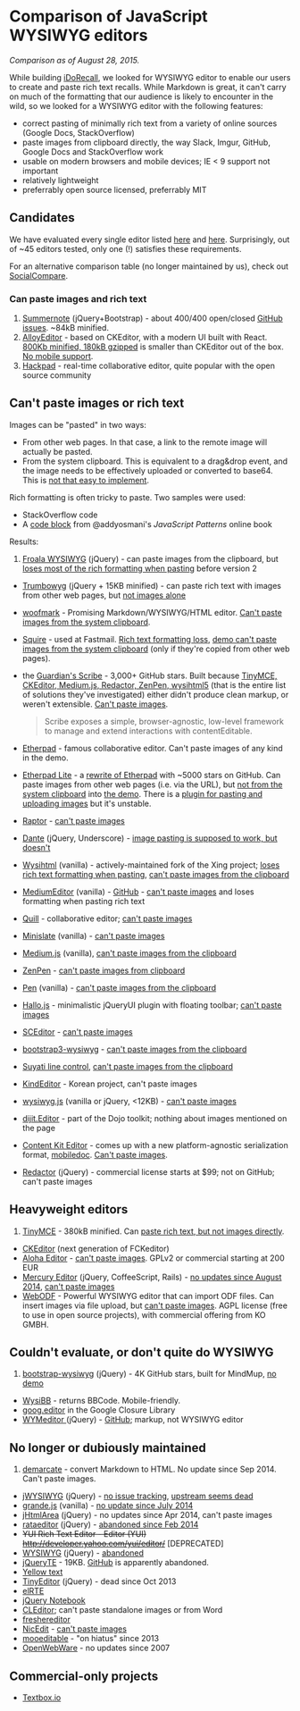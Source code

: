 # Comparison of JavaScript WYSIWYG editors

*Comparison as of August 28, 2015.*

While building [iDoRecall](http://idorecall.com), we looked for WYSIWYG editor to enable our users to create and paste rich text recalls. While Markdown is great, it can't carry on much of the formatting that our audience is likely to encounter in the wild, so we looked for a WYSIWYG editor with the following features:

* correct pasting of minimally rich text from a variety of online sources (Google Docs, StackOverflow)
* paste images from clipboard directly, the way Slack, Imgur, GitHub, Google Docs and StackOverflow work
* usable on modern browsers and mobile devices; IE < 9 support not important
* relatively lightweight
* preferrably open source licensed, preferrably MIT

## Candidates

We have evaluated every single editor listed [here](https://github.com/cheeaun/mooeditable/wiki/Javascript-WYSIWYG-editors) and [here](http://designhuntr.com/jquery-text-editor-plugins/). Surprisingly, out of ~45 editors tested, only one (!) satisfies these requirements.

For an alternative comparison table (no longer maintained by us), check out [SocialCompare](http://socialcompare.com/en/comparison/javascript-online-rich-text-editors).

### Can paste images and rich text

1. [Summernote](http://summernote.org) (jQuery+Bootstrap) - about 400/400 open/closed [GitHub issues](https://github.com/summernote/summernote/issues). ~84kB minified.
2. [AlloyEditor](http://alloyeditor.com/demo/) - based on CKEditor, with a modern UI built with React. [800Kb minified, 180kB gzipped](https://github.com/liferay/alloy-editor/issues/229) is smaller than CKEditor out of the box. [No mobile support](https://github.com/liferay/alloy-editor/issues/226).
3. [Hackpad](https://github.com/dropbox/hackpad) - real-time collaborative editor, quite popular with the open source community

## Can't paste images or rich text

Images can be "pasted" in two ways:

* From other web pages. In that case, a link to the remote image will actually be pasted.
* From the system clipboard. This is equivalent to a drag&drop event, and the image needs to be effectively uploaded or converted to base64. This is [not that easy to implement](https://github.com/JohnMcLear/ep_copy_paste_images).
 
Rich formatting is often tricky to paste. Two samples were used:

* StackOverflow code
* A [code block](http://addyosmani.com/resources/essentialjsdesignpatterns/book/#constructorpatternjavascript) from @addyosmani's *JavaScript Patterns* online book 

Results:

1. [Froala WYSIWYG](https://froala.com/wysiwyg-editor) (jQuery) - can paste images from the clipboard, but [loses most of the rich formatting when pasting](https://github.com/froala/wysiwyg-editor/issues/552) before version 2
- [Trumbowyg](http://alex-d.github.io/Trumbowyg/) (jQuery + 15KB minified) - can paste rich text with images from other web pages, but [not images alone](https://github.com/Alex-D/Trumbowyg/issues/135)
- [woofmark](http://bevacqua.github.io/woofmark/) - Promising Markdown/WYSIWYG/HTML editor. [Can't paste images from the system clipboard](https://github.com/bevacqua/woofmark/issues/17).
- [Squire](http://neilj.github.io/Squire/) - used at Fastmail. [Rich text formatting loss](https://github.com/neilj/Squire/issues/95), [demo can't paste images from the system clipboard](https://github.com/neilj/Squire/issues/93) (only if they're copied from other web pages).
- the [Guardian's Scribe](http://guardian.github.io/scribe/) - 3,000+ GitHub stars. Built because [TinyMCE, CKEditor, Medium.js, Redactor, ZenPen, wysihtml5](https://www.theguardian.com/info/developer-blog/2014/mar/20/inside-the-guardians-cms-meet-scribe-an-extensible-rich-text-editor) (that is the entire list of solutions they've investigated) either didn't produce clean markup, or weren't extensible. [Can't paste images](https://github.com/guardian/scribe/issues/424).

    > Scribe exposes a simple, browser-agnostic, low-level framework to manage and extend interactions with contentEditable.
- [Etherpad](http://etherpad.org) - famous collaborative editor. Can't paste images of any kind in the demo.
- [Etherpad Lite](https://github.com/ether/etherpad-lite) - a [rewrite of Etherpad](https://github.com/ether/etherpad-lite/wiki/FAQ) with ~5000 stars on GitHub. Can paste images from other web pages (i.e. via the URL), but [not from the system clipboard](https://github.com/ether/etherpad-lite/issues/2227#issuecomment-135898136) into [the demo](https://beta.etherpad.org/). There is a [plugin for pasting and uploading images](https://github.com/JohnMcLear/ep_copy_paste_images) but it's unstable.
- [Raptor](http://www.raptor-editor.com/) - [can't paste images](https://github.com/PANmedia/raptor-editor/issues/56)
- [Dante](https://github.com/michelson/Dante) (jQuery, Underscore) - [image pasting is supposed to work, but doesn't](https://github.com/michelson/Dante/issues/33)
- [Wysihtml](http://wysihtml.com/) (vanilla) - actively-maintained fork of the Xing project; [loses rich text formatting when pasting](https://github.com/Voog/wysihtml/issues/180), [can't paste images from the clipboard](https://github.com/Voog/wysihtml/issues/163)
- [MediumEditor](https://yabwe.github.io/medium-editor/) (vanilla) - [GitHub](https://github.com/yabwe/medium-editor) - [can't paste images](https://github.com/yabwe/medium-editor/issues/657) and loses formatting when pasting rich text
- [Quill](http://quilljs.com/) - collaborative editor; [can't paste images](https://github.com/quilljs/quill/issues/137)
- [Minislate](https://github.com/olivier-m/minislate/) (vanilla) - [can't paste images](https://github.com/olivier-m/minislate/issues/7)
- [Medium.js](https://github.com/jakiestfu/Medium.js/) (vanilla), [can't paste images from the clipboard](https://github.com/jakiestfu/Medium.js/issues/102#issuecomment-107349252)
- [ZenPen](http://zenpen.io) - [can't paste images from clipboard](https://github.com/tholman/zenpen/issues/119)
- [Pen](https://github.com/sofish/pen) (vanilla) - [can't paste images from the clipboard](https://github.com/sofish/pen/issues/151)
- [Hallo.js](http://hallojs.org/) - minimalistic jQueryUI plugin with floating toolbar; [can't paste images](https://github.com/bergie/hallo/issues/234)
- [SCEditor](http://www.sceditor.com/) - [can't paste images](https://github.com/samclarke/SCEditor/issues/386)
- [bootstrap3-wysiwyg](http://bootstrap-wysiwyg.github.io/bootstrap3-wysiwyg/) - [can't paste images from the clipboard](https://github.com/bootstrap-wysiwyg/bootstrap3-wysiwyg/issues/143)
- [Suyati line control](https://github.com/suyati/line-control/), [can't paste images from the clipboard](https://github.com/suyati/line-control/issues/26)
- [KindEditor](https://github.com/kindsoft/kindeditor/issues/184) - Korean project, can't paste images
- [wysiwyg.js](http://wysiwygjs.github.io/) (vanilla or jQuery, <12KB) - [can't paste images](https://github.com/wysiwygjs/wysiwyg.js/issues/33)
- [dijit.Editor](http://dojotoolkit.org/reference-guide/1.10/dijit/Editor.html) - part of the Dojo toolkit; nothing about images mentioned on the page
- [Content Kit Editor](https://github.com/bustlelabs/content-kit-editor) - comes up with a new platform-agnostic serialization format, [mobiledoc](https://github.com/bustlelabs/content-kit-editor/blob/master/MOBILEDOC.md). [Can't paste images](https://github.com/bustlelabs/content-kit-editor/issues/101).
- [Redactor](http://imperavi.com/redactor/) (jQuery) - commercial license starts at $99; not on GitHub; can't paste images


## Heavyweight editors

1. [TinyMCE](http://tinymce.com/) - 380kB minified. Can [paste rich text, but not images directly](http://www.tinymce.com/develop/bugtracker_view.php?id=7537).
- [CKEditor](http://ckeditor.com/) (next generation of FCKeditor)
- [Aloha Editor](http://aloha-editor.com/) - [can't paste images](https://github.com/alohaeditor/Aloha-Editor/issues/1408). GPLv2 or commercial starting at 200 EUR
- [Mercury Editor](http://jejacks0n.github.com/mercury/) (jQuery, CoffeeScript, Rails) - [no updates since August 2014](https://github.com/jejacks0n/mercury/issues/478), [can't paste images](https://github.com/jejacks0n/mercury/issues/480)
- [WebODF](http://webodf.org/) - Powerful WYSIWYG editor that can import ODF files. Can insert images via file upload, but [can't paste images](https://github.com/kogmbh/WebODF/issues/916). AGPL license (free to use in open source projects), with commercial offering from KO GMBH.


## Couldn't evaluate, or don't quite do WYSIWYG

1. [bootstrap-wysiwyg](https://github.com/mindmup/bootstrap-wysiwyg/) (jQuery) - 4K GitHub stars, built for MindMup, [no demo](https://github.com/steveathon/bootstrap-wysiwyg/issues/39)
- [WysiBB](https://github.com/wbb/WysiBB) - returns BBCode. Mobile-friendly.
- [goog.editor](https://github.com/google/closure-library/tree/master/closure/goog/demos/editor) in the Google Closure Library
- [WYMeditor ](http://wymeditor.github.io/wymeditor/) (jQuery) - [GitHub](https://github.com/wymeditor/wymeditor); markup, not WYSIWYG editor


## No longer or dubiously maintained

1. [demarcate](https://github.com/will-hart/demarcate.js/issues/41) - convert Markdown to HTML. No update since Sep 2014. Can't paste images.
- [jWYSIWYG](https://github.com/akzhan/jwysiwyg/) (jQuery) - [no issue tracking](https://github.com/akzhan/jwysiwyg/pull/23), [upstream seems dead](https://github.com/jwysiwyg/jwysiwyg/issues/317)
- [grande.js](https://github.com/mduvall/grande.js) (vanilla) - [no update since July 2014](https://github.com/mduvall/grande.js/issues/79)
- [jHtmlArea](http://jhtmlarea.codeplex.com/) (jQuery) - no updates since Apr 2014, can't paste images
- [rataeditor](http://github.com/jfuentesa/rataeditor) (jQuery) - [abandoned since Feb 2014](https://github.com/jfuentesa/rataeditor/issues/2)
- ~~YUI Rich Text Editor - Editor (YUI) http://developer.yahoo.com/yui/editor/~~ [DEPRECATED]
- [WYSIWYG](http://maccman.github.com/wysiwyg/) (jQuery) - [abandoned](https://github.com/maccman/wysiwyg/issues/3)
- [jQueryTE](http://jqueryte.com/) - 19KB. [GitHub](http://jqueryte.com/) is apparently abandoned.
- [Yellow text](https://github.com/stefanvermaas/yellow-text/issues/36)
- [TinyEditor](https://github.com/jessegreathouse/TinyEditor/) (jQuery) - dead since Oct 2013
- [elRTE](https://github.com/Studio-42/elRTE/issues/15)
- [jQuery Notebook](https://github.com/raphaelcruzeiro/jquery-notebook/issues/125)
- [CLEditor](https://groups.google.com/forum/#!topic/cleditor/npHzAY9RbD4); can't paste standalone images or from Word
- [freshereditor](https://github.com/mquan/freshereditor/issues/12)
- [NicEdit](https://github.com/danishkhan/NicEdit/issues/13) - [can't paste images](https://github.com/danishkhan/NicEdit/issues/14)
- [mooeditable](http://cheeaun.github.io/mooeditable/) - "on hiatus" since 2013
- [OpenWebWare](http://www.openwebware.com) - no updates since 2007


## Commercial-only projects

* [Textbox.io](http://textbox.io/pricing/)

